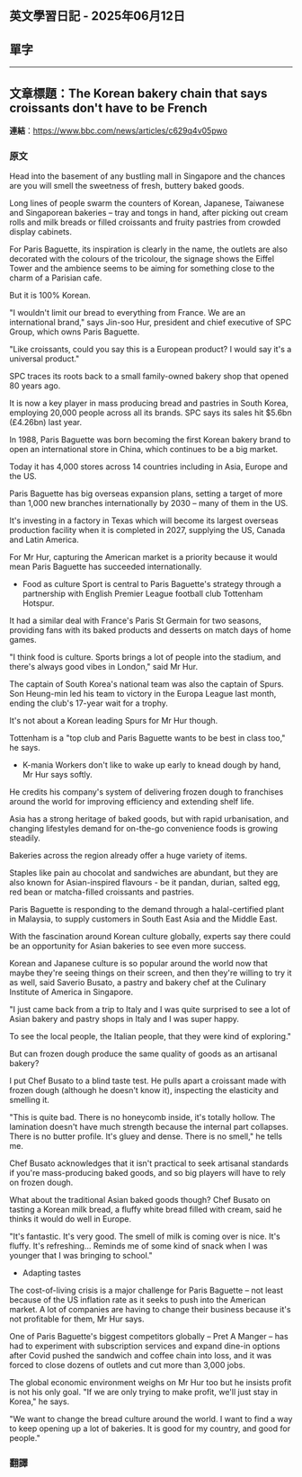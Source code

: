 ## 英文學習日記 - 2025年06月12日

## 單字

-----

## 文章標題：The Korean bakery chain that says croissants don't have to be French

**連結**：https://www.bbc.com/news/articles/c629q4v05pwo

### 原文
Head into the basement of any bustling mall in Singapore and the chances are you will smell the sweetness of fresh, buttery baked goods.

Long lines of people swarm the counters of Korean, Japanese, Taiwanese and Singaporean bakeries – tray and tongs in hand, after picking out cream rolls and milk breads or filled croissants and fruity pastries from crowded display cabinets.

For Paris Baguette, its inspiration is clearly in the name, the outlets are also decorated with the colours of the tricolour, the signage shows the Eiffel Tower and the ambience seems to be aiming for something close to the charm of a Parisian cafe.

But it is 100% Korean.

"I wouldn't limit our bread to everything from France. We are an international brand," says Jin-soo Hur, president and chief executive of SPC Group, which owns Paris Baguette.

"Like croissants, could you say this is a European product? I would say it's a universal product."

SPC traces its roots back to a small family-owned bakery shop that opened 80 years ago.

It is now a key player in mass producing bread and pastries in South Korea, employing 20,000 people across all its brands. SPC says its sales hit $5.6bn (£4.26bn) last year.

In 1988, Paris Baguette was born becoming the first Korean bakery brand to open an international store in China, which continues to be a big market.

Today it has 4,000 stores across 14 countries including in Asia, Europe and the US.

Paris Baguette has big overseas expansion plans, setting a target of more than 1,000 new branches internationally by 2030 – many of them in the US.

It's investing in a factory in Texas which will become its largest overseas production facility when it is completed in 2027, supplying the US, Canada and Latin America.

For Mr Hur, capturing the American market is a priority because it would mean Paris Baguette has succeeded internationally.

- Food as culture
Sport is central to Paris Baguette's strategy through a partnership with English Premier League football club Tottenham Hotspur.

It had a similar deal with France's Paris St Germain for two seasons, providing fans with its baked products and desserts on match days of home games.

"I think food is culture. Sports brings a lot of people into the stadium, and there's always good vibes in London," said Mr Hur.

The captain of South Korea's national team was also the captain of Spurs. Son Heung-min led his team to victory in the Europa League last month, ending the club's 17-year wait for a trophy.

It's not about a Korean leading Spurs for Mr Hur though.

Tottenham is a "top club and Paris Baguette wants to be best in class too," he says.


- K-mania
Workers don't like to wake up early to knead dough by hand, Mr Hur says softly.

He credits his company's system of delivering frozen dough to franchises around the world for improving efficiency and extending shelf life.

Asia has a strong heritage of baked goods, but with rapid urbanisation, and changing lifestyles demand for on-the-go convenience foods is growing steadily.

Bakeries across the region already offer a huge variety of items.

Staples like pain au chocolat and sandwiches are abundant, but they are also known for Asian-inspired flavours - be it pandan, durian, salted egg, red bean or matcha-filled croissants and pastries.

Paris Baguette is responding to the demand through a halal-certified plant in Malaysia, to supply customers in South East Asia and the Middle East.

With the fascination around Korean culture globally, experts say there could be an opportunity for Asian bakeries to see even more success.

Korean and Japanese culture is so popular around the world now that maybe they're seeing things on their screen, and then they're willing to try it as well, said Saverio Busato, a pastry and bakery chef at the Culinary Institute of America in Singapore.

"I just came back from a trip to Italy and I was quite surprised to see a lot of Asian bakery and pastry shops in Italy and I was super happy.

To see the local people, the Italian people, that they were kind of exploring."

But can frozen dough produce the same quality of goods as an artisanal bakery?

I put Chef Busato to a blind taste test. He pulls apart a croissant made with frozen dough (although he doesn't know it), inspecting the elasticity and smelling it.

"This is quite bad. There is no honeycomb inside, it's totally hollow. The lamination doesn't have much strength because the internal part collapses. There is no butter profile. It's gluey and dense. There is no smell," he tells me.

Chef Busato acknowledges that it isn't practical to seek artisanal standards if you're mass-producing baked goods, and so big players will have to rely on frozen dough.

What about the traditional Asian baked goods though? Chef Busato on tasting a Korean milk bread, a fluffy white bread filled with cream, said he thinks it would do well in Europe.

"It's fantastic. It's very good. The smell of milk is coming over is nice. It's fluffy. It's refreshing... Reminds me of some kind of snack when I was younger that I was bringing to school."

- Adapting tastes

The cost-of-living crisis is a major challenge for Paris Baguette – not least because of the US inflation rate as it seeks to push into the American market. A lot of companies are having to change their business because it's not profitable for them, Mr Hur says.

One of Paris Baguette's biggest competitors globally – Pret A Manger – has had to experiment with subscription services and expand dine-in options after Covid pushed the sandwich and coffee chain into loss, and it was forced to close dozens of outlets and cut more than 3,000 jobs.

The global economic environment weighs on Mr Hur too but he insists profit is not his only goal. "If we are only trying to make profit, we'll just stay in Korea," he says.

"We want to change the bread culture around the world. I want to find a way to keep opening up a lot of bakeries. It is good for my country, and good for people."

### 翻譯
